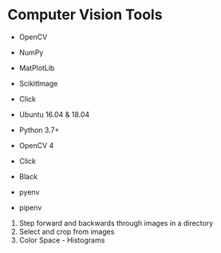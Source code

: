 # Computer Vision Tools

* OpenCV
* NumPy
* MatPlotLib
* ScikitImage
* Click

* Ubuntu 16.04 & 18.04
* Python 3.7+
* OpenCV 4
* Click
* Black
* pyenv
* pipenv

1. Step forward and backwards through images in a directory
2. Select and crop from images
3. Color Space - Histograms

